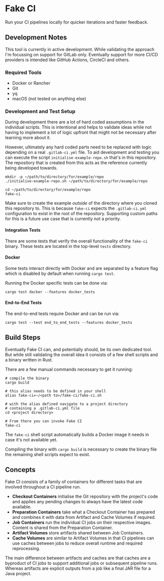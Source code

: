 # Fake CI

Run your CI pipelines locally for quicker iterations and faster feedback.


## Development Notes

This tool is currently in active development.
While validating the approach I'm focussing on support for GitLab only.
Eventually support for more CI/CD providers is intended like GitHub Actions, CircleCI and others.


### Required Tools

- Docker or Rancher
- Git
- yq
- macOS (not tested on anything else)


### Development and Test Setup

During development there are a lot of hard coded assumptions in the individual scripts.
This is intentional and helps to validate ideas while not having to implement a lot of logic upfront that might not be necessary after learning more about it.

However, ultimately any hard coded parts need to be replaced with logic depending on a real `.gitlab-ci.yml` file.
To aid development and testing you can execute the script `initialise-example-repo.sh` that's in this repository.
The repository that is created from this acts as the reference currently being developed towards.

```
mkdir -p ~/path/to/directory/for/example/repo
./initialise-example-repo.sh ~/path/to/directory/for/example/repo

cd ~/path/to/directory/for/example/repo
fake-ci
```

Make sure to create the example _outside_ of the directory where you cloned this repository to.
This is because `fake-ci` expects the `.gitlab-ci.yml` configuration to exist in the root of the repository.
Supporting custom paths for this is a future use case that is currently not a priority.


#### Integration Tests

There are some tests that verify the overall functionality of the `fake-ci` binary.
These tests are located in the top-level `tests` directory.


#### Docker

Some tests interact directly with Docker and are separated by a feature flag which is disabled by default when running `cargo test`.

Running the Docker specific tests can be done via:

```
cargo test docker --features docker_tests
```


#### End-to-End Tests

The end-to-end tests require Docker and can be run via:

```
cargo test --test end_to_end_tests --features docker_tests
```


## Build Steps

Eventually Fake CI can, and potentially should, be its own dedicated tool.
But while still validating the overall idea it consists of a few shell scripts and a binary written in Rust.

There are a few manual commands necessary to get it running:

```
# compile the binary
cargo build

# this alias needs to be defined in your shell
alias fake-ci=~/<path to>/fake-ci/fake-ci.sh

# with the alias defined navigate to a project directory
# containing a .gitlab-ci.yml file
cd <project directory>

# From there you can invoke Fake CI
fake-ci
```

The `fake-ci` shell script automatically builds a Docker image it needs in case it's not available yet.

Compiling the binary with `cargo build` is necessary to create the binary file the remaining shell scripts expect to exist.


## Concepts

Fake CI consists of a family of containers for different tasks that are involved throughout a CI pipeline run.

- **Checkout Containers** initialise the Git repository with the project's code and applies any pending changes to always have the latest code available.
- **Preparation Containers** take what a Checkout Container has prepared and combines it with data from Artifact and Cache Volumes if required.
- **Job Containers** run the individual CI jobs on their respective images. Content is shared from the Preparation Container.
- **Artifact Volumes** store artifacts shared between Job Containers.
- **Cache Volumes** are similar to Artifact Volumes in that CI pipelines can use caches between jobs to reduce overall runtime and required reprocessing.

The main difference between artifacts and caches are that caches are a byproduct of CI jobs to support additional jobs or subsequent pipeline runs.
Whereas artifacts are explicit outputs from a job like a final JAR file for a Java project.
